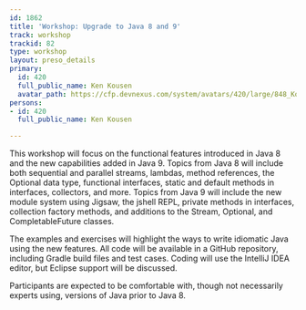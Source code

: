 ```yaml
---
id: 1862
title: 'Workshop: Upgrade to Java 8 and 9'
track: workshop
trackid: 82
type: workshop
layout: preso_details
primary:
  id: 420
  full_public_name: Ken Kousen
  avatar_path: https://cfp.devnexus.com/system/avatars/420/large/848_Kousen_20110408_052155_medium_sq.jpg?1469900443
persons:
- id: 420
  full_public_name: Ken Kousen

---
```

This workshop will focus on the functional features introduced in Java 8 and the new capabilities added in Java 9. Topics from Java 8 will include both sequential and parallel streams, lambdas, method references, the Optional data type, functional interfaces, static and default methods in interfaces, collectors, and more. Topics from Java 9 will include the new module system using Jigsaw, the jshell REPL, private methods in interfaces, collection factory methods, and additions to the Stream, Optional, and CompletableFuture classes.

The examples and exercises will highlight the ways to write idiomatic Java using the new features. All code will be available in a GitHub repository, including Gradle build files and test cases. Coding will use the IntelliJ IDEA editor, but Eclipse support will be discussed.

Participants are expected to be comfortable with, though not necessarily experts using, versions of Java prior to Java 8.